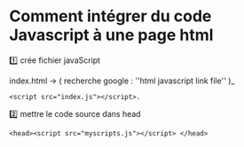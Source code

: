 # Comment intégrer du code Javascript à une page html 

:one: crée fichier javaScript <br>

index.html -> ( recherche google : ''html javascript link file'' )_

`<script src="index.js"></script>.` <br>

:two: mettre le code source dans head <br>

`<head><script src="myscripts.js"></script> </head>`
 
